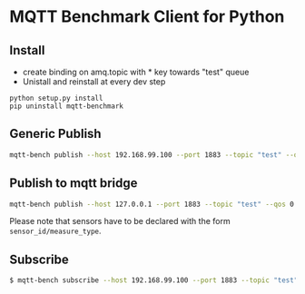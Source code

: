 # MQTT Benchmark Client for Python

## Install

* create binding on amq.topic with * key towards "test" queue
* Unistall and reinstall at every dev step

```
python setup.py install
pip uninstall mqtt-benchmark
```

## Generic Publish

```sh
mqtt-bench publish --host 192.168.99.100 --port 1883 --topic "test" --qos 0 --thread-num 10 --publish-num 50 --message "I'm test" --username hub-iot --password hub-iot
```

## Publish to mqtt bridge

```sh
mqtt-bench publish --host 127.0.0.1 --port 1883 --topic "test" --qos 0 --thread-num 1 --publish-num 1 --amplitude 5000 --message '{"senml" : [{"n":"urn:sosa:Sensor:00sfsf08","u":"count","v":1200}]}' --senml --sensors urn:sosa:Sensor:diatomicAA/incoming urn:sosa:Sensor:diatomicBB/outgoing
```

Please note that sensors have to be declared with the form `sensor_id/measure_type`.

## Subscribe

```sh
$ mqtt-bench subscribe --host 192.168.99.100 --port 1883 --topic "test" --qos 0
```
